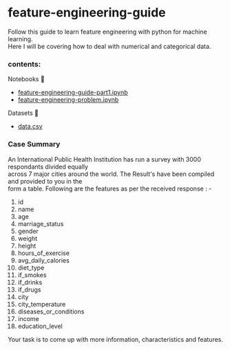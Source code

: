 # feature-engineering-guide
Follow this guide to learn feature engineering with python for machine learning. \
Here I will be covering how to deal with numerical and categorical data.

### **contents:** 
Notebooks 📕
- [feature-engineering-guide-part1.ipynb](https://github.com/git-GB/feature-engineering-guide/blob/main/feature-engineering-guide-part1.ipynb)
- [feature-engineering-problem.ipynb](https://github.com/git-GB/feature-engineering-guide/blob/main/case-sample-solution.ipynb)

Datasets 📁
- [data.csv](https://github.com/git-GB/feature-engineering-guide/blob/main/datasets/data.csv)

### Case Summary
An International Public Health Institution has run a survey with 3000 respondants divided equally \
across 7 major cities around the world. The Result's have been compiled and provided to you in the \
form a table. Following are the features as per the received response : - 

1) id	
2) name	
3) age	
4) marriage_status	
5) gender	
6) weight	
7) height
8) hours_of_exercise	
9) avg_daily_calories	
10) diet_type	
11) if_smokes	
12) if_drinks	
13) if_drugs	
14) city	
15) city_temperature	
16) diseases_or_conditions	
17) income	
18) education_level

Your task is to come up with more information, characteristics and features.

